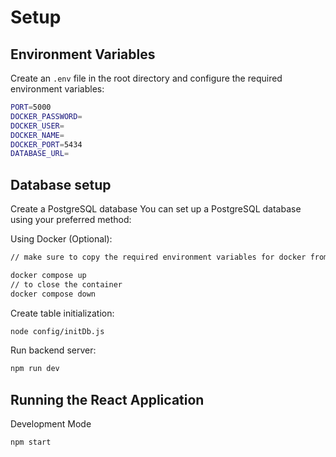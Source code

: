# Setup

## Environment Variables
Create an `.env` file in the root directory and configure the required environment variables:

```bash /server
PORT=5000
DOCKER_PASSWORD=
DOCKER_USER=
DOCKER_NAME=
DOCKER_PORT=5434
DATABASE_URL=
```

## Database setup
Create a PostgreSQL database
You can set up a PostgreSQL database using your preferred method:

Using Docker (Optional):
```bash /server
// make sure to copy the required environment variables for docker from env-sample

docker compose up
// to close the container
docker compose down
```

Create table initialization:
```bash /server
node config/initDb.js
```
Run backend server:
```bash /server
npm run dev
```

## Running the React Application
Development Mode
```bash Main Root
npm start
```
